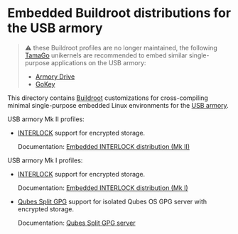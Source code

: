 Embedded Buildroot distributions for the USB armory
===================================================

> :warning: these Buildroot profiles are no longer maintained, the following
> [TamaGo](https://github.com/usbarmory/tamago) unikernels are
> recommended to embed similar single-purpose applications on the USB armory:
>
>  * [Armory Drive](https://github.com/usbarmory/armory-drive)
>  * [GoKey](https://github.com/usbarmory/GoKey)

This directory contains [Buildroot](http://buildroot.uclibc.org/)
customizations for cross-compiling minimal single-purpose embedded Linux
environments for the [USB armory](https://github.com/usbarmory/usbarmory).

USB armory Mk II profiles:

* [INTERLOCK](https://github.com/usbarmory/interlock) support for encrypted
  storage.

  Documentation: [Embedded INTERLOCK distribution (Mk II)](https://github.com/usbarmory/usbarmory/blob/master/software/buildroot/README-INTERLOCK-mark-two.md)

USB armory Mk I profiles:

* [INTERLOCK](https://github.com/usbarmory/interlock) support for encrypted
  storage.

  Documentation: [Embedded INTERLOCK distribution (Mk I)](https://github.com/usbarmory/usbarmory/blob/master/software/buildroot/README-INTERLOCK.md)

* [Qubes Split GPG](https://www.qubes-os.org/doc/split-gpg/) support for
  isolated Qubes OS GPG server with encrypted storage.

  Documentation: [Qubes Split GPG server](https://github.com/usbarmory/usbarmory/blob/master/software/buildroot/README-Qubes_Split_GPG.md)
